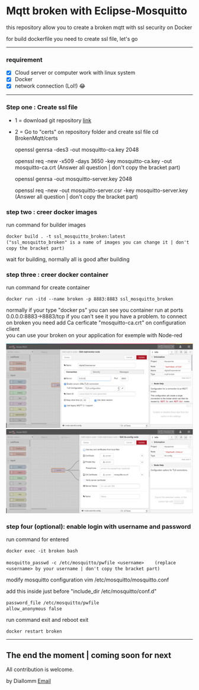 # Mqtt broken with Eclipse-Mosquitto

this repository allow you to create a broken mqtt with ssl security on Docker 

for build dockerfile you need to create ssl file, let's go 

----
### requirement
- [x] Cloud server or computer work with linux system 
- [x] Docker 
- [x] network connection (Lol!) 😂

----
### Step one : Create ssl file 
- 1 = download git repository [link](https://github.com/Diallomm/Brokenmqtt/archive/master.zip)
- 2 = Go to "certs" on repository folder and create ssl file 
	cd BrokenMqtt/certs 

	openssl genrsa -des3 -out mosquitto-ca.key 2048

	openssl req -new -x509 -days 3650 -key mosquitto-ca.key -out mosquitto-ca.crt (Answer all question | don't copy the bracket part)
	
	openssl genrsa -out mosquitto-server.key 2048	
	
	openssl req -new -out mosquitto-server.csr -key mosquitto-server.key (Answer all question | don't copy the bracket part)


### step two : creer docker images 
run command for builder images

	docker build . -t ssl_mosquitto_broken:latest	("ssl_mosquitto_broken" is a name of images you can change it | don't copy the bracket part) 

wait for building, normally all is good after building 

### step three : creer docker container 
run command for create container
 
	docker run -itd --name broken -p 8883:8883 ssl_mosquitto_broken

normally if your type "docker ps" you can see you container run at ports 0.0.0.0:8883->8883/tcp if you can't see it you have a problem.
to connect on broken you need add Ca cerficate "mosquitto-ca.crt" on configuration client  
you can use your broken on your application for exemple with Node-red

![node red](img/node-red-ssl.png) 
![node red](img/node-red-ssl-1.png)

### step four (optional): enable login with username and password
run command for entered 

	docker exec -it broken bash
	
	mosquitto_passwd -c /etc/mosquitto/pwfile <username>	(replace <username> by your username | don't copy the bracket part)

modify mosquitto configuration 
	vim /etc/mosquitto/mosquitto.conf

add this inside just before  "include_dir /etc/mosquitto/conf.d"

	password_file /etc/mosquitto/pwfile
	allow_anonymous false

run command exit and reboot
	exit
	
	docker restart broken 
----

## The end the moment | coming soon for next

All contribution is welcome.
 
by Diallomm [Email](misterdiallo1@gmail.com) 
